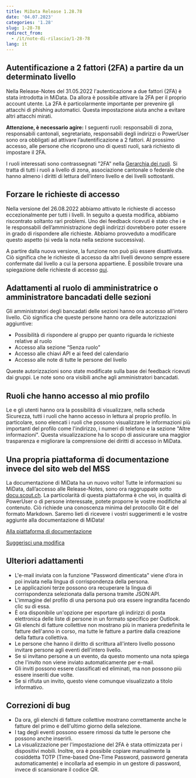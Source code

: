 ```yaml
---
title: MiData Release 1.28.78
date: '04.07.2023'
categories: '1.28'
slug: 1-28-78
redirect_from:
  - /it/note-di-rilascio/1-28-78
lang: it
---
```


## Autentificazione a 2 fattori (2FA) a partire da un determinato livello
Nella Release-Notes del 31.05.2022 l'autenticazione a due fattori (2FA) è stata introdotta in MiData. Da allora è possibile attivare la 2FA per il proprio account utente. La 2FA è particolarmente importante per prevenire gli attacchi di phishing automatici. Questa impostazione aiuta anche a evitare altri attacchi mirati.

**Attenzione, è necessario agire:** I seguenti ruoli: responsabili di zona, responsabili cantonali, segretariato, responsabili degli indirizzi o PowerUser sono ora obbligati ad attivare l’autentificazione a 2 fattori. Al prossimo accesso, alle persone che ricoprono uno di questi ruoli, sarà richiesto di impostare il 2FA.

I ruoli interessati sono contrassegnati "2FA" nella [Gerarchia dei ruoli](https://github.com/hitobito/hitobito_pbs#pfadi-organization-hierarchy). Si tratta di tutti i ruoli a livello di zona, associazione cantonale o federale che hanno almeno i diritti di lettura dell’intero livello e dei livelli sottostanti.

## Forzare le richieste di accesso
Nella versione del 26.08.2022 abbiamo attivato le richieste di accesso eccezionalmente per tutti i livelli. In seguito a questa modifica, abbiamo riscontrato soltanto rari problemi. Uno dei feedback ricevuti è stato che i e le responsabili dell’amministrazione degli indirizzi dovrebbero poter essere in grado di rispondere alle richieste. Abbiamo provveduto a modificare questo aspetto (si veda la nota nella sezione successiva).

A partire dalla nuova versione, la funzione non può più essere disattivata. Ciò significa che le richieste di accesso da altri livelli devono sempre essere confermate dal livello a cui la persona appartiene. È possibile trovare una spiegazione delle richieste di accesso [qui](https://hitobito.readthedocs.io/it/latest/access_concept.html).

## Adattamenti al ruolo di amministratrice o amministratore bancadati delle sezioni
Gli amministratori degli bancadati delle sezioni hanno ora accesso all'intero livello. Ciò significa che queste persone hanno ora delle autorizzazioni aggiuntive:

- Possibilità di rispondere al gruppo per quanto riguarda le richieste relative al ruolo
- Accesso alla sezione “Senza ruolo”
- Accesso alle chiavi API e ai feed del calendario
- Accesso alle note di tutte le persone del livello

Queste autorizzazioni sono state modificate sulla base dei feedback ricevuti dai gruppi. Le note sono ora visibili anche agli amministratori bancadati.

## Ruoli che hanno accesso al mio profilo
Le e gli utenti hanno ora la possibilità di visualizzare, nella scheda Sicurezza, tutti i ruoli che hanno accesso in lettura al proprio profilo. In particolare, sono elencati i ruoli che possono visualizzare le informazioni più importanti del profilo come l'indirizzo, i numeri di telefono e la sezione "Altre informazioni". Questa visualizzazione ha lo scopo di assicurare una maggior trasparenza e migliorare la comprensione dei diritti di accesso in MiData.

## Una propria piattaforma di documentazione invece del sito web del MSS
La documentazione di MiData ha un nuovo volto! Tutte le informazioni su MiData, dall’accesso alle Release-Notes, sono ora raggruppate sotto [docu.scout.ch](https://docu.scout.ch). La particolarità di questa piattaforma è che voi, in qualità di PowerUser o di persone interessate, potete proporre le vostre modifiche al contenuto. Ciò richiede una conoscenza minima del protocollo Git e del formato Markdown. Saremo lieti di ricevere i vostri suggerimenti e le vostre aggiunte alla documentazione di MiData!

[Alla piattaforma di documentazione](https://docu.scout.ch)

[Suggerisci una modifica](https://github.com/scout-ch/docu/blob/master/CONTRIBUTING.md)

## Ulteriori adattamenti
- L'e-mail inviata con la funzione "Password dimenticata" viene d’ora in poi inviata nella lingua di corrispondenza della persona.
- Le applicazioni terze possono ora recuperare la lingua di corrispondenza selezionata dalla persona tramite JSON:API.
- L'immagine del profilo di una persona può ora essere ingrandita facendo clic su di essa.
- È ora disponibile un'opzione per esportare gli indirizzi di posta elettronica delle liste di persone in un formato specifico per Outlook.
- Gli elenchi di fatture collettive non mostrano più in maniera predefinita le fatture dell'anno in corso, ma tutte le fatture a partire dalla creazione della fattura collettiva.
- Le persone che hanno il diritto di scrittura all'intero livello possono invitare persone agli eventi dell'intero livello.
- Se si invitano persone a un evento, da questo momento una nota spiega che l'invito non viene inviato automaticamente per e-mail.
- Gli inviti possono essere classificati ed eliminati, ma non possono più essere inseriti due volte.
- Se si rifiuta un invito, questo viene comunque visualizzato a titolo informativo.

## Correzioni di bug
- Da ora, gli elenchi di fatture collettive mostrano correttamente anche le fatture del primo e dell'ultimo giorno della selezione.
- I tag degli eventi possono essere rimossi da tutte le persone che possono anche inserirli.
- La visualizzazione per l'impostazione del 2FA è stata ottimizzata per i dispositivi mobili. Inoltre, ora è possibile copiare manualmente la cosiddetta TOTP (Time-based One-Time Password, password generata automaticamente) e incollarla ad esempio in un gestore di password, invece di scansionare il codice QR. 